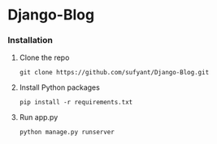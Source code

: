 # Django-Blog

### Installation

1. Clone the repo
   ```
   git clone https://github.com/sufyant/Django-Blog.git
   ```
2. Install Python packages
   ```
   pip install -r requirements.txt
   ```
3. Run app.py
    ```
   python manage.py runserver
    ```

